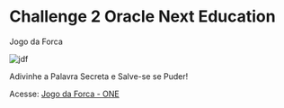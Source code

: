 # Challenge 2 Oracle Next Education
Jogo da Forca



![jdf](https://user-images.githubusercontent.com/108387147/181423439-64778608-4b5b-4384-b8ef-4aefd8d4d843.jpg)


Adivinhe a Palavra Secreta e Salve-se se Puder!


Acesse: <a href="https://williamaribeiro.github.io/JogoDaForca-V2.02/">Jogo da Forca - ONE</a>
